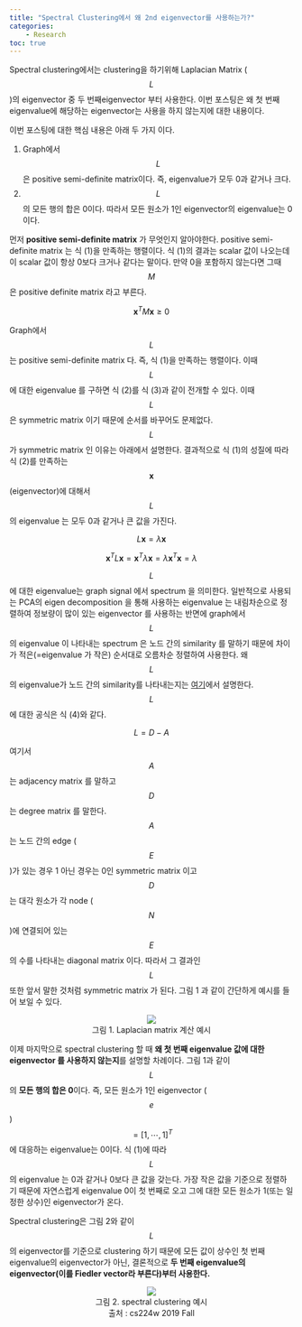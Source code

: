 ```yaml
---
title: "Spectral Clustering에서 왜 2nd eigenvector를 사용하는가?"
categories: 
    - Research
toc: true
--- 
```


Spectral clustering에서는 clustering을 하기위해 Laplacian Matrix ($$L$$)의 eigenvector 중 두 번째eigenvector 부터 사용한다. 이번 포스팅은 왜 첫 번째 eigenvalue에 해당하는 eigenvector는 사용을 하지 않는지에 대한 내용이다.

이번 포스팅에 대한 핵심 내용은 아래 두 가지 이다.

1. Graph에서 $$L$$은 positive semi-definite matrix이다. 즉, eigenvalue가 모두 0과 같거나 크다.
2. $$L$$의 모든 행의 합은 0이다. 따라서 모든 원소가 1인 eigenvector의 eigenvalue는 0이다. 

먼저 **positive semi-definite matrix** 가 무엇인지 알아야한다. positive semi-definite matrix 는 식 (1)을 만족하는 행렬이다. 식 (1)의 결과는 scalar 값이 나오는데 이 scalar 값이 항상 0보다 크거나 같다는 말이다. 만약 0을 포함하지 않는다면 그때 $$M$$은 positive definite matrix 라고 부른다.

$$\textbf{x}^TM\textbf{x} \geq 0 \tag{1}$$

Graph에서 $$L$$는  positive semi-definite matrix 다. 즉, 식 (1)을 만족하는 행렬이다. 이때 $$L$$에 대한 eigenvalue 를 구하면 식 (2)를 식 (3)과 같이 전개할 수 있다. 이때 $$L$$은 symmetric matrix 이기 때문에 순서를 바꾸어도 문제없다. $$L$$가 symmetric matrix 인 이유는 아래에서 설명한다. 결과적으로 식 (1)의 성질에 따라 식 (2)를 만족하는 $$\textbf{x}$$ (eigenvector)에 대해서 $$L$$의 eigenvalue 는 모두 0과 같거나 큰 값을 가진다.

$$L\textbf{x} = \lambda \textbf{x} \tag{2}$$

$$\textbf{x}^TL\textbf{x}=\textbf{x}^T\lambda\textbf{x} = \lambda\textbf{x}^T\textbf{x} = \lambda \tag{3}$$

$$L$$에 대한 eigenvalue는 graph signal 에서 spectrum 을 의미한다. 일반적으로 사용되는 PCA의 eigen decomposition 을 통해 사용하는 eigenvalue 는 내림차순으로 정렬하여 정보량이 많이 있는 eigenvector 를 사용하는 반면에 graph에서 $$L$$의 eigenvalue 이 나타내는 spectrum 은 노드 간의 similarity 를 말하기 때문에 차이가 적은(=eigenvalue 가 작은) 순서대로 오름차순 정렬하여 사용한다. 왜 $$L$$의 eigenvalue가 노드 간의 similarity를 나타내는지는 [여기](https://www.notion.so/Graph-Laplacian-Operator-df12eda3b6c34d33b5abe4b124b22134)에서 설명한다. $$L$$에 대한 공식은 식 (4)와 같다.  

$$L = D - A \tag{4}$$

여기서 $$A$$는 adjacency matrix 를 말하고 $$D$$는 degree matrix 를 말한다. $$A$$는 노드 간의 edge ($$E$$)가 있는 경우 1 아닌 경우는 0인 symmetric matrix 이고 $$D$$는 대각 원소가 각 node ($$N$$)에 연결되어 있는 $$E$$의 수를 나타내는 diagonal matrix 이다. 따라서 그 결과인 $$L$$ 또한 앞서 말한 것처럼 symmetric matrix 가 된다. 그림 1 과 같이 간단하게 예시를 들어 보일 수 있다. 

<p align='center'>
    <img src='https://user-images.githubusercontent.com/37654013/105630334-e4fa3500-5e8b-11eb-8495-9df3a8e17331.png'><br>그림 1. Laplacian matrix 계산 예시
</p>



이제 마지막으로 spectral clustering 할 때 **왜 첫 번째 eigenvalue 값에 대한 eigenvector 를 사용하지 않는지**를 설명할 차례이다. 그림 1과 같이 $$L$$의 **모든 행의 합은 0**이다. 즉, 모든 원소가 1인 eigenvector ($$e$$) $$= [1,\dotsb,1]^T$$ 에 대응하는 eigenvalue는 0이다. 식 (1)에 따라 $$L$$의 eigenvalue 는 0과 같거나 0보다 큰 값을 갖는다. 가장 작은 값을 기준으로 정렬하기 때문에 자연스럽게 eigenvalue 0이 첫 번째로 오고 그에 대한 모든 원소가 1(또는 일정한 상수)인 eigenvector가 온다. 

Spectral clustering은 그림 2와 같이 $$L$$의 eigenvector를 기준으로 clustering 하기 때문에 모든 값이 상수인 첫 번째 eigenvalue의 eigenvector가 아닌, 결론적으로 **두 번째 eigenvalue의 eigenvector(이를 Fiedler vector라 부른다)부터 사용한다.** 

<p align='center'>
    <img src='https://user-images.githubusercontent.com/37654013/105630336-e62b6200-5e8b-11eb-99db-b2b124eaf171.png'><br>그림 2. spectral clustering 예시<br>출처 : cs224w 2019 Fall
</p>


